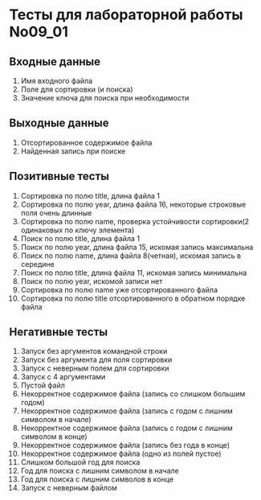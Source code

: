 # Тесты для лабораторной работы No09_01
## Входные данные
1. Имя входного файла
2. Поле для сортировки (и поиска)
3. Значение ключа для поиска при необходимости
## Выходные данные
1. Отсортированное содержимое файла
2. Найденная запись при поиске
## Позитивные тесты
1. Сортировка по полю title, длина файла 1
2. Сортировка по полю year, длина файла 16, некоторые строковые поля очень длинные
3. Сортировка по полю name, проверка устойчивости сортировки(2 одинаковых по ключу элемента)
4. Поиск по полю title, длина файла 1
5. Поиск по полю year, длина файла 15, искомая запись максимальна
6. Поиск по полю name, длина файла 8(четная), искомая запись в середине
7. Поиск по полю title, длина файла 11, искомая запись минимальна
8. Поиск по полю year, искомой записи нет
9. Сортировка по полю name уже отсортированного файла
10. Сортировка по полю title отсортированного в обратном порядке файла 
## Негативные тесты
1. Запуск без аргументов командной строки
2. Запуск без аргумента для поля сортировки
3. Запуск с неверным полем для сортировки
4. Запуск с 4 аргументами
5. Пустой файл
6. Некорректное содержимое файла (запись со слишком большим годом)
7. Некорректное содержимое файла (запись с годом с лишним символом в начале)
8. Некорректное содержимое файла (запись с годом с лишним символом в конце)
9. Некорректное содержимое файла (запись без года в конце)
10. Некорректное содержимое файла (одно из полей пустое)
11. Слишком большой год для поиска
12. Год для поиска с лишним символом в начале
13. Год для поиска с лишним символов в конце
14. Запуск с неверным файлом
